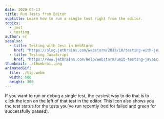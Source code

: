 ```yaml
---
date: 2020-08-13
title: Run Tests from Editor
subtitle: Learn how to run a single test right from the editor.
topics:
  - jest
  - testing
author: er
seealso:
  - title: Testing with Jest in WebStorm
    href: "https://blog.jetbrains.com/webstorm/2018/10/testing-with-jest-in-webstorm"
  - title: Testing JavaScript
    href: "https://www.jetbrains.com/help/webstorm/unit-testing-javascript.html"
thumbnail: ./thumbnail.png
animatedGif:
  file: ./tip.webm
  width: 600
  height: 300
---
```


If you want to run or debug a single test, the easiest way to do that is to click the icon on the left of that test in the editor. This icon also shows you the test status for the tests you’ve run recently (red for failed and green for successfully passed).
